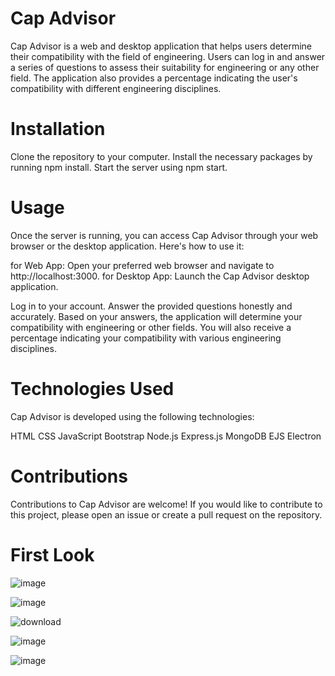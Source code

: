# Cap Advisor
Cap Advisor is a web and desktop application that helps users determine their compatibility with the field of engineering. Users can log in and answer a series of questions to assess their suitability for engineering or any other field. The application also provides a percentage indicating the user's compatibility with different engineering disciplines.

# Installation  
Clone the repository to your computer.
Install the necessary packages by running npm install.
Start the server using npm start.

# Usage  
Once the server is running, you can access Cap Advisor through your web browser or the desktop application. Here's how to use it:

for Web App: Open your preferred web browser and navigate to http://localhost:3000.
for Desktop App: Launch the Cap Advisor desktop application.

Log in to your account.
Answer the provided questions honestly and accurately.
Based on your answers, the application will determine your compatibility with engineering or other fields.
You will also receive a percentage indicating your compatibility with various engineering disciplines.

# Technologies Used  
Cap Advisor is developed using the following technologies:

HTML
CSS
JavaScript
Bootstrap
Node.js
Express.js
MongoDB
EJS
Electron

# Contributions  
Contributions to Cap Advisor are welcome! If you would like to contribute to this project, please open an issue or create a pull request on the repository.

# First Look 
![image](https://github.com/Mosab01/cap-advisor-electron/assets/90719835/91151a1e-9e77-42e8-86a6-10e83bebe460)

![image](https://github.com/Mosab01/cap-advisor-electron/assets/90719835/ffc3a6fa-1894-47da-b793-036b09c299ca)

![download](https://github.com/Mosab01/cap-advisor-electron/assets/90719835/aad49b59-95dc-4512-a728-64077f5f7067)

![image](https://github.com/Mosab01/cap-advisor-electron/assets/90719835/be1c1ae9-0c47-4bbc-8290-2f85ce750969)

![image](https://github.com/Mosab01/cap-advisor-electron/assets/90719835/1836397c-102e-44d4-aeb7-5bdad82ae655)
